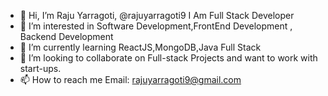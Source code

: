 - 👋 Hi, I’m Raju Yarragoti, @rajuyarragoti9
I Am Full Stack Developer 
- 👀 I’m interested in Software Development,FrontEnd Development , Backend Development 
- 🌱 I’m currently learning ReactJS,MongoDB,Java Full Stack
- 💞️ I’m looking to collaborate on Full-stack Projects and want to work with start-ups.
- 📫 How to reach me Email: rajuyarragoti9@gmail.com

<!---
rajuyarragoti9/rajuyarragoti9 is a ✨ special ✨ repository because its `README.md` (this file) appears on your GitHub profile.
You can click the Preview link to take a look at your changes.
--->
